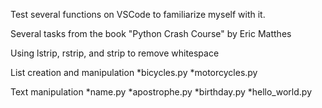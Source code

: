 Test several functions on VSCode to familiarize myself with it.

Several tasks from the book "Python Crash Course" by Eric Matthes

Using lstrip, rstrip, and strip to remove whitespace

List creation and manipulation
    *bicycles.py
    *motorcycles.py

Text manipulation
    *name.py
    *apostrophe.py
    *birthday.py
    *hello_world.py